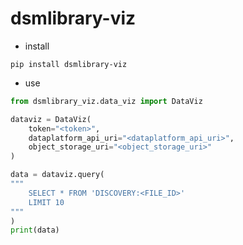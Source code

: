 # dsmlibrary-viz

- install 
```
pip install dsmlibrary-viz
```

- use
```python
from dsmlibrary_viz.data_viz import DataViz

dataviz = DataViz(
    token="<token>",
    dataplatform_api_uri="<dataplatform_api_uri>", 
    object_storage_uri="<object_storage_uri>"
)

data = dataviz.query(
"""
    SELECT * FROM 'DISCOVERY:<FILE_ID>'
    LIMIT 10
""" 
)
print(data)
```